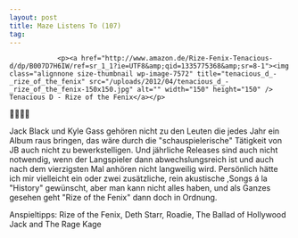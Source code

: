 ```yaml
---
layout: post
title: Maze Listens To (107)
tag: 
---
```



                <p><a href="http://www.amazon.de/Rize-Fenix-Tenacious-d/dp/B007D7H6IW/ref=sr_1_1?ie=UTF8&amp;qid=1335775368&amp;sr=8-1"><img class="alignnone size-thumbnail wp-image-7572" title="tenacious_d_-_rize_of_the_fenix" src="/uploads/2012/04/tenacious_d_-_rize_of_the_fenix-150x150.jpg" alt="" width="150" height="150" /> Tenacious D - Rize of the Fenix</a></p>
<p>🤘🤘🤘🤘</p>
<p>Jack Black und Kyle Gass gehören nicht zu den Leuten die jedes Jahr ein Album raus bringen, das wäre durch die &quot;schauspielerische&quot; Tätigkeit von JB auch nicht zu bewerkstelligen. Und jährliche Releases sind auch nicht notwendig, wenn der Langspieler dann abwechslungsreich ist und auch nach dem vierzigsten Mal anhören nicht langweilig wird. Persönlich hätte ich mir vielleicht ein oder zwei zusätzliche, rein akustische ,Songs á la &quot;History&quot; gewünscht, aber man kann nicht alles haben, und als Ganzes gesehen geht &quot;Rize of the Fenix&quot; dann doch in Ordnung.</p>
<p>Anspieltipps: Rize of the Fenix, Deth Starr, Roadie, The Ballad of Hollywood Jack and The Rage Kage</p>
            
